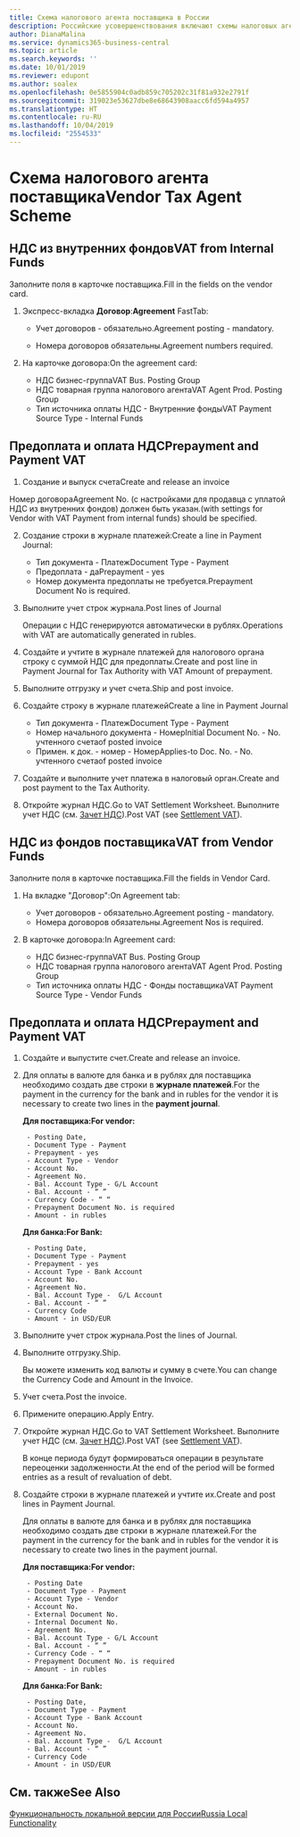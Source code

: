 ```yaml
---
title: Схема налогового агента поставщика в России
description: Российские усовершенствования включают схемы налоговых агентов поставщиков.
author: DianaMalina
ms.service: dynamics365-business-central
ms.topic: article
ms.search.keywords: ''
ms.date: 10/01/2019
ms.reviewer: edupont
ms.author: soalex
ms.openlocfilehash: 0e5855904c0adb859c705202c31f81a932e2791f
ms.sourcegitcommit: 319023e53627dbe8e68643908aacc6fd594a4957
ms.translationtype: HT
ms.contentlocale: ru-RU
ms.lasthandoff: 10/04/2019
ms.locfileid: "2554533"
---
```

# <a name="vendor-tax-agent-scheme"></a><span data-ttu-id="328d6-103">Схема налогового агента поставщика</span><span class="sxs-lookup"><span data-stu-id="328d6-103">Vendor Tax Agent Scheme</span></span>

## <a name="vat-from-internal-funds"></a><span data-ttu-id="328d6-104">НДС из внутренних фондов</span><span class="sxs-lookup"><span data-stu-id="328d6-104">VAT from Internal Funds</span></span>

<span data-ttu-id="328d6-105">Заполните поля в карточке поставщика.</span><span class="sxs-lookup"><span data-stu-id="328d6-105">Fill in the fields on the vendor card.</span></span>

1. <span data-ttu-id="328d6-106">Экспресс-вкладка **Договор**:</span><span class="sxs-lookup"><span data-stu-id="328d6-106">**Agreement** FastTab:</span></span>

    - <span data-ttu-id="328d6-107">Учет договоров - обязательно.</span><span class="sxs-lookup"><span data-stu-id="328d6-107">Agreement posting - mandatory.</span></span>

    - <span data-ttu-id="328d6-108">Номера договоров обязательны.</span><span class="sxs-lookup"><span data-stu-id="328d6-108">Agreement numbers required.</span></span>

2. <span data-ttu-id="328d6-109">На карточке договора:</span><span class="sxs-lookup"><span data-stu-id="328d6-109">On the agreement card:</span></span>

    - <span data-ttu-id="328d6-110">НДС бизнес-группа</span><span class="sxs-lookup"><span data-stu-id="328d6-110">VAT Bus. Posting Group</span></span>
    - <span data-ttu-id="328d6-111">НДС товарная группа налогового агента</span><span class="sxs-lookup"><span data-stu-id="328d6-111">VAT Agent Prod. Posting Group</span></span>
    - <span data-ttu-id="328d6-112">Тип источника оплаты НДС - Внутренние фонды</span><span class="sxs-lookup"><span data-stu-id="328d6-112">VAT Payment Source Type - Internal Funds</span></span>

## <a name="prepayment-and-payment-vat"></a><span data-ttu-id="328d6-113">Предоплата и оплата НДС</span><span class="sxs-lookup"><span data-stu-id="328d6-113">Prepayment and Payment VAT</span></span>

1. <span data-ttu-id="328d6-114">Создание и выпуск счета</span><span class="sxs-lookup"><span data-stu-id="328d6-114">Create and release an invoice</span></span>

<span data-ttu-id="328d6-115">Номер договора</span><span class="sxs-lookup"><span data-stu-id="328d6-115">Agreement No.</span></span> <span data-ttu-id="328d6-116">(с настройками для продавца с уплатой НДС из внутренних фондов) должен быть указан.</span><span class="sxs-lookup"><span data-stu-id="328d6-116">(with settings for Vendor with VAT Payment from internal funds) should be specified.</span></span>

2. <span data-ttu-id="328d6-117">Создание строки в журнале платежей:</span><span class="sxs-lookup"><span data-stu-id="328d6-117">Create a line in Payment Journal:</span></span>

    - <span data-ttu-id="328d6-118">Тип документа - Платеж</span><span class="sxs-lookup"><span data-stu-id="328d6-118">Document Type - Payment</span></span>
    - <span data-ttu-id="328d6-119">Предоплата - да</span><span class="sxs-lookup"><span data-stu-id="328d6-119">Prepayment - yes</span></span>
    - <span data-ttu-id="328d6-120">Номер документа предоплаты не требуется.</span><span class="sxs-lookup"><span data-stu-id="328d6-120">Prepayment Document No is required.</span></span>

3. <span data-ttu-id="328d6-121">Выполните учет строк журнала.</span><span class="sxs-lookup"><span data-stu-id="328d6-121">Post lines of Journal</span></span>

    <span data-ttu-id="328d6-122">Операции с НДС генерируются автоматически в рублях.</span><span class="sxs-lookup"><span data-stu-id="328d6-122">Operations with VAT are automatically generated in rubles.</span></span>

4. <span data-ttu-id="328d6-123">Создайте и учтите в журнале платежей для налогового органа строку с суммой НДС для предоплаты.</span><span class="sxs-lookup"><span data-stu-id="328d6-123">Create and post line in Payment Journal for Tax Authority with VAT Amount of prepayment.</span></span>

5. <span data-ttu-id="328d6-124">Выполните отгрузку и учет счета.</span><span class="sxs-lookup"><span data-stu-id="328d6-124">Ship and post invoice.</span></span>

6. <span data-ttu-id="328d6-125">Создайте строку в журнале платежей</span><span class="sxs-lookup"><span data-stu-id="328d6-125">Create a line in Payment Journal</span></span>

    - <span data-ttu-id="328d6-126">Тип документа - Платеж</span><span class="sxs-lookup"><span data-stu-id="328d6-126">Document Type - Payment</span></span>
    - <span data-ttu-id="328d6-127">Номер начального документа - Номер</span><span class="sxs-lookup"><span data-stu-id="328d6-127">Initial Document No. - No.</span></span> <span data-ttu-id="328d6-128">учтенного счета</span><span class="sxs-lookup"><span data-stu-id="328d6-128">of posted invoice</span></span>
    - <span data-ttu-id="328d6-129">Примен. к док. - номер - Номер</span><span class="sxs-lookup"><span data-stu-id="328d6-129">Applies-to Doc. No. - No.</span></span> <span data-ttu-id="328d6-130">учтенного счета</span><span class="sxs-lookup"><span data-stu-id="328d6-130">of posted invoice</span></span>

7. <span data-ttu-id="328d6-131">Создайте и выполните учет платежа в налоговый орган.</span><span class="sxs-lookup"><span data-stu-id="328d6-131">Create and post payment to the Tax Authority.</span></span>
8. <span data-ttu-id="328d6-132">Откройте журнал НДС.</span><span class="sxs-lookup"><span data-stu-id="328d6-132">Go to VAT Settlement Worksheet.</span></span> <span data-ttu-id="328d6-133">Выполните учет НДС (см. [Зачет НДС](Settlement-VAT.md)).</span><span class="sxs-lookup"><span data-stu-id="328d6-133">Post VAT (see [Settlement VAT](Settlement-VAT.md)).</span></span>

## <a name="vat-from-vendor-funds"></a><span data-ttu-id="328d6-134">НДС из фондов поставщика</span><span class="sxs-lookup"><span data-stu-id="328d6-134">VAT from Vendor Funds</span></span>

<span data-ttu-id="328d6-135">Заполните поля в карточке поставщика.</span><span class="sxs-lookup"><span data-stu-id="328d6-135">Fill the fields in Vendor Card.</span></span>

1. <span data-ttu-id="328d6-136">На вкладке "Договор":</span><span class="sxs-lookup"><span data-stu-id="328d6-136">On Agreement tab:</span></span>

    - <span data-ttu-id="328d6-137">Учет договоров - обязательно.</span><span class="sxs-lookup"><span data-stu-id="328d6-137">Agreement posting - mandatory.</span></span>
    - <span data-ttu-id="328d6-138">Номера договоров обязательны.</span><span class="sxs-lookup"><span data-stu-id="328d6-138">Agreement Nos is required.</span></span>

2. <span data-ttu-id="328d6-139">В карточке договора:</span><span class="sxs-lookup"><span data-stu-id="328d6-139">In Agreement card:</span></span>

    - <span data-ttu-id="328d6-140">НДС бизнес-группа</span><span class="sxs-lookup"><span data-stu-id="328d6-140">VAT Bus. Posting Group</span></span>
    - <span data-ttu-id="328d6-141">НДС товарная группа налогового агента</span><span class="sxs-lookup"><span data-stu-id="328d6-141">VAT Agent Prod. Posting Group</span></span>
    - <span data-ttu-id="328d6-142">Тип источника оплаты НДС - Фонды поставщика</span><span class="sxs-lookup"><span data-stu-id="328d6-142">VAT Payment Source Type - Vendor Funds</span></span>

## <a name="prepayment-and-payment-vat"></a><span data-ttu-id="328d6-143">Предоплата и оплата НДС</span><span class="sxs-lookup"><span data-stu-id="328d6-143">Prepayment and Payment VAT</span></span>

1. <span data-ttu-id="328d6-144">Создайте и выпустите счет.</span><span class="sxs-lookup"><span data-stu-id="328d6-144">Create and release an invoice.</span></span>

2. <span data-ttu-id="328d6-145">Для оплаты в валюте для банка и в рублях для поставщика необходимо создать две строки в **журнале платежей**.</span><span class="sxs-lookup"><span data-stu-id="328d6-145">For the payment in the currency for the bank and in rubles for the vendor it is necessary to create two lines in the **payment journal**.</span></span>

    <span data-ttu-id="328d6-146">**Для поставщика:**</span><span class="sxs-lookup"><span data-stu-id="328d6-146">**For vendor:**</span></span>

        - Posting Date,
        - Document Type - Payment
        - Prepayment - yes
        - Account Type - Vendor
        - Account No.
        - Agreement No.
        - Bal. Account Type - G/L Account
        - Bal. Account - “ ”
        - Currency Code - “ “
        - Prepayment Document No. is required
        - Amount - in rubles

    <span data-ttu-id="328d6-147">**Для банка:**</span><span class="sxs-lookup"><span data-stu-id="328d6-147">**For Bank:**</span></span>

        - Posting Date,
        - Document Type - Payment
        - Prepayment - yes
        - Account Type - Bank Account
        - Account No.
        - Agreement No.
        - Bal. Account Type -  G/L Account
        - Bal. Account - “ ”
        - Currency Code
        - Amount - in USD/EUR

3. <span data-ttu-id="328d6-148">Выполните учет строк журнала.</span><span class="sxs-lookup"><span data-stu-id="328d6-148">Post the lines of Journal.</span></span>
4. <span data-ttu-id="328d6-149">Выполните отгрузку.</span><span class="sxs-lookup"><span data-stu-id="328d6-149">Ship.</span></span>

    <span data-ttu-id="328d6-150">Вы можете изменить код валюты и сумму в счете.</span><span class="sxs-lookup"><span data-stu-id="328d6-150">You can change the Currency Code and Amount in the Invoice.</span></span>

5. <span data-ttu-id="328d6-151">Учет счета.</span><span class="sxs-lookup"><span data-stu-id="328d6-151">Post the invoice.</span></span>

6. <span data-ttu-id="328d6-152">Примените операцию.</span><span class="sxs-lookup"><span data-stu-id="328d6-152">Apply Entry.</span></span>

7. <span data-ttu-id="328d6-153">Откройте журнал НДС.</span><span class="sxs-lookup"><span data-stu-id="328d6-153">Go to VAT Settlement Worksheet.</span></span> <span data-ttu-id="328d6-154">Выполните учет НДС (см. [Зачет НДС](Settlement-VAT.md)).</span><span class="sxs-lookup"><span data-stu-id="328d6-154">Post VAT (see [Settlement VAT](Settlement-VAT.md)).</span></span>

    <span data-ttu-id="328d6-155">В конце периода будут формироваться операции в результате переоценки задолженности.</span><span class="sxs-lookup"><span data-stu-id="328d6-155">At the end of the period will be formed entries as a result of revaluation of debt.</span></span>

8. <span data-ttu-id="328d6-156">Создайте строки в журнале платежей и учтите их.</span><span class="sxs-lookup"><span data-stu-id="328d6-156">Create and post lines in Payment Journal.</span></span>

    <span data-ttu-id="328d6-157">Для оплаты в валюте для банка и в рублях для поставщика необходимо создать две строки в журнале платежей.</span><span class="sxs-lookup"><span data-stu-id="328d6-157">For the payment in the currency for the bank and in rubles for the vendor it is necessary to create two lines in the payment journal.</span></span>

    <span data-ttu-id="328d6-158">**Для поставщика:**</span><span class="sxs-lookup"><span data-stu-id="328d6-158">**For vendor:**</span></span>

        - Posting Date
        - Document Type - Payment
        - Account Type - Vendor
        - Account No.
        - External Document No.
        - Internal Document No.
        - Agreement No.
        - Bal. Account Type - G/L Account
        - Bal. Account - “ ”
        - Currency Code - “ “
        - Prepayment Document No. is required
        - Amount - in rubles

    <span data-ttu-id="328d6-159">**Для банка:**</span><span class="sxs-lookup"><span data-stu-id="328d6-159">**For Bank:**</span></span>

        - Posting Date,
        - Document Type - Payment
        - Account Type - Bank Account
        - Account No.
        - Agreement No.
        - Bal. Account Type -  G/L Account
        - Bal. Account - “ ”
        - Currency Code
        - Amount - in USD/EUR

## <a name="see-also"></a><span data-ttu-id="328d6-160">См. также</span><span class="sxs-lookup"><span data-stu-id="328d6-160">See Also</span></span>

[<span data-ttu-id="328d6-161">Функциональность локальной версии для России</span><span class="sxs-lookup"><span data-stu-id="328d6-161">Russia Local Functionality</span></span>](russia-local-functionality.md)  
